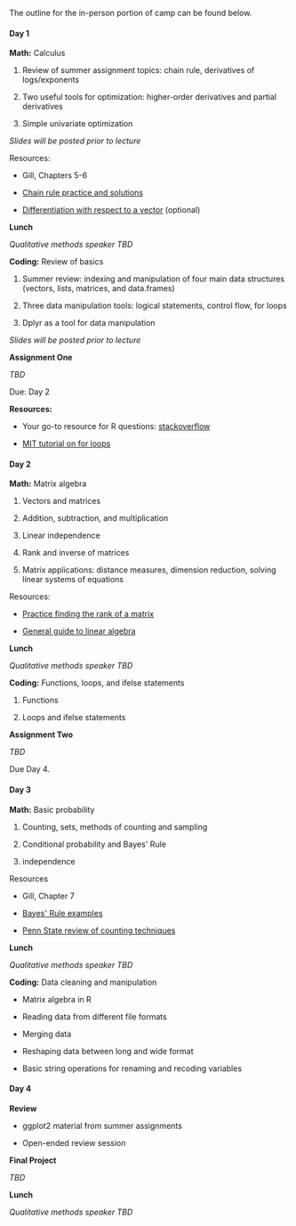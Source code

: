 The outline for the in-person portion of camp can be found below.

#### Day 1

**Math:** Calculus
1. Review of summer assignment topics: chain rule, derivatives of logs/exponents

2. Two useful tools for optimization: higher-order derivatives and partial derivatives

3. Simple univariate optimization

*Slides will be posted prior to lecture*

Resources:

- Gill, Chapters 5-6

- [Chain rule practice and solutions](http://tutorial.math.lamar.edu/Problems/CalcI/ChainRule.aspx)

- [Differentiation with respect to a vector](https://www.youtube.com/watch?v=iWxY7VdcSH8) (optional)

**Lunch**

*Qualitative methods speaker TBD*

**Coding:** Review of basics

1. Summer review: indexing and manipulation of four main data structures (vectors, lists, matrices, and data.frames)

2. Three data manipulation tools: logical statements, control flow, for loops

3. Dplyr as a tool for data manipulation

*Slides will be posted prior to lecture*

**Assignment One**

*TBD*

Due: Day 2

**Resources:**

- Your go-to resource for R questions: [stackoverflow](https://stackoverflow.com/)

- [MIT tutorial on for loops](https://ocw.mit.edu/ans7870/18/18.05/s14/html/r-tut-forloop.html)

#### Day 2

**Math:** Matrix algebra

1. Vectors and matrices

2. Addition, subtraction, and multiplication

3. Linear independence

4. Rank and inverse of matrices

5. Matrix applications: distance measures, dimension reduction, solving linear systems of equations

Resources:

- [Practice finding the rank of a matrix](http://www.math.odu.edu/~bogacki/cgi-bin/lat.cgi?c=rref)

- [General guide to linear algebra](https://betterexplained.com/articles/linear-algebra-guide/)

**Lunch**

*Qualitative methods speaker TBD*

**Coding:** Functions, loops, and ifelse statements

1. Functions

2. Loops and ifelse statements

**Assignment Two**

*TBD*

Due Day 4.

#### Day 3

**Math:** Basic probability

1. Counting, sets, methods of counting and sampling

2. Conditional probability and Bayes' Rule

3. independence

Resources

- Gill, Chapter 7

- [Bayes' Rule examples](https://www.programminglogic.com/bayes-theorem-with-examples/)

- [Penn State review of counting techniques](https://newonlinecourses.science.psu.edu/stat414/node/9/)

**Lunch**

*Qualitative methods speaker TBD*

**Coding:** Data cleaning and manipulation

- Matrix algebra in R

- Reading data from different file formats

- Merging data

- Reshaping data between long and wide format

- Basic string operations for renaming and recoding variables

#### Day 4

**Review**

- ggplot2 material from summer assignments

- Open-ended review session

**Final Project**

*TBD*

**Lunch**

*Qualitative methods speaker TBD*
